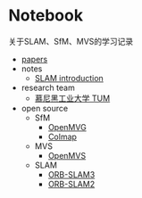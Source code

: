 # Notebook

关于SLAM、SfM、MVS的学习记录

- [papers](./papers)
- notes
  - [SLAM introduction](./notes/SLAM_introduction.md)
- research team
  - [慕尼黑工业大学 TUM](https://vision.in.tum.de/research/vslam)
- open source
  - SfM
    - [OpenMVG](https://github.com/openMVG/openMVG)
    - [Colmap](https://github.com/colmap/colmap)
  - MVS
    - [OpenMVS](https://github.com/cdcseacave/openMVS)
  - SLAM
    - [ORB-SLAM3](https://github.com/UZ-SLAMLab/ORB_SLAM3)
    - [ORB-SLAM2](https://github.com/raulmur/ORB_SLAM2)
    

